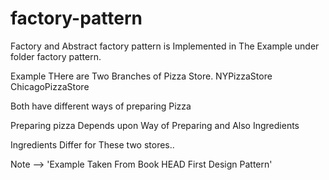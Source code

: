 # factory-pattern

Factory and Abstract factory pattern is Implemented in The Example under folder factory pattern.

Example THere are Two Branches of Pizza Store.
NYPizzaStore
ChicagoPizzaStore

Both have different ways of preparing Pizza

Preparing pizza Depends upon Way of Preparing and Also Ingredients

Ingredients Differ for These two stores..


Note --> 'Example Taken From Book HEAD First Design Pattern'
